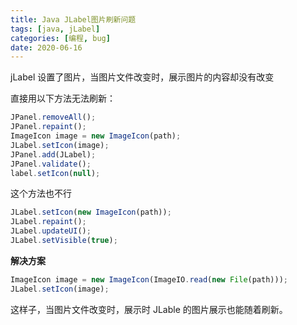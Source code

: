 ```yaml
---
title: Java JLabel图片刷新问题
tags: [java, jLabel]
categories: [编程, bug]
date: 2020-06-16
---
```


jLabel 设置了图片，当图片文件改变时，展示图片的内容却没有改变

<!--more-->

直接用以下方法无法刷新：

```js
JPanel.removeAll();
JPanel.repaint();
ImageIcon image = new ImageIcon(path);
JLabel.setIcon(image);
JPanel.add(JLabel);
JPanel.validate();
label.setIcon(null);
```

这个方法也不行

```js
JLabel.setIcon(new ImageIcon(path));
JLabel.repaint();
JLabel.updateUI();
JLabel.setVisible(true);
```

**解决方案**

```js
ImageIcon image = new ImageIcon(ImageIO.read(new File(path)));
JLabel.setIcon(image);
```

这样子，当图片文件改变时，展示时 JLable 的图片展示也能随着刷新。
